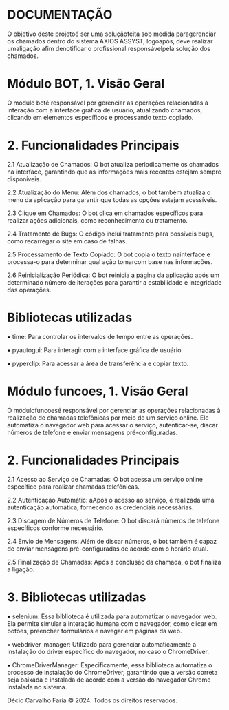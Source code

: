 # DOCUMENTAÇÃO

O objetivo deste projetoé ser uma soluçãofeita sob medida paragerenciar os chamados dentro do sistema AXIOS ASSYST, logoapós, deve realizar umaligação afim denotificar o profissional responsávelpela solução dos chamados.



# Módulo BOT, 1. Visão Geral

O módulo boté responsável por gerenciar as operações relacionadas à interação com a interface gráfica de usuário, atualizando chamados, clicando em elementos específicos e processando texto copiado.


# 2. Funcionalidades Principais

2.1 Atualização de Chamados: O  bot  atualiza  periodicamente  os  chamados  na  interface,  garantindo  que  as  informações  mais  recentes estejam sempre disponíveis.

2.2 Atualização do Menu: Além dos chamados, o bot também atualiza o menu da aplicação para garantir que todas as opções estejam acessíveis.

2.3 Clique em Chamados: O bot clica em chamados específicos para realizar ações adicionais, como reconhecimento ou tratamento.

2.4 Tratamento de Bugs: O código inclui tratamento para possíveis bugs, como recarregar o site em caso de falhas.
 
2.5 Processamento de Texto Copiado: O bot copia o texto nainterface e processa-o para determinar qual ação tomarcom base nas informações.

2.6 Reinicialização Periódica: O bot reinicia a página da aplicação após um determinado número de iterações para garantir a estabilidade e integridade das operações.


# Bibliotecas utilizadas

• time: Para controlar os intervalos de tempo entre as operações.

• pyautogui: Para interagir com a interface gráfica de usuário.

• pyperclip: Para acessar a área de transferência e copiar texto.



# Módulo funcoes, 1. Visão Geral

O  módulofuncoesé  responsável  por  gerenciar  as  operações  relacionadas  à  realização  de  chamadas telefônicas  por  meio  de  um  serviço  online.  Ele  automatiza  o  navegador  web  para  acessar  o  serviço, autenticar-se, discar números de telefone e enviar mensagens pré-configuradas.


# 2. Funcionalidades Principais

2.1 Acesso ao Serviço de Chamadas: O bot acessa um serviço online específico para realizar chamadas telefônicas.

2.2 Autenticação Automátic: aApós o acesso ao serviço, é realizada uma autenticação automática, fornecendo as credenciais necessárias.

2.3 Discagem de Números de Telefone: O bot discará números de telefone específicos conforme necessário.

2.4 Envio de Mensagens: Além  de  discar  números,  o  bot  também  é  capaz  de  enviar  mensagens  pré-configuradas  de  acordo  com  o horário atual.

2.5 Finalização de Chamadas: Após a conclusão da chamada, o bot finaliza a ligação.


# 3. Bibliotecas utilizadas

• selenium:  Essa  biblioteca  é  utilizada  para  automatizar  o  navegador  web.  Ela  permite  simular  a interação  humana  com  o  navegador,  como  clicar  em  botões,  preencher  formulários  e  navegar  em páginas da web.

• webdriver_manager:  Utilizado  para  gerenciar  automaticamente  a  instalação  do  driver  específico  do navegador, no caso o ChromeDriver.

• ChromeDriverManager:  Especificamente,  essa  biblioteca  automatiza  o  processo  de  instalação  do ChromeDriver, garantindo que a versão correta seja baixada e instalada de acordo com a versão do navegador Chrome instalada no sistema.



Décio Carvalho Faria © 2024. Todos os direitos reservados.



